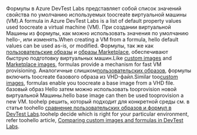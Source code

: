 <span data-ttu-id="9a0ed-101">Формулы в Azure DevTest Labs представляет собой список значений свойства по умолчанию используемых toocreate виртуальной машины (VM).</span><span class="sxs-lookup"><span data-stu-id="9a0ed-101">A formula in Azure DevTest Labs is a list of default property values used toocreate a virtual machine (VM).</span></span> <span data-ttu-id="9a0ed-102">При создании виртуальной Машины из формулы, как можно использовать значения по умолчанию hello-, или изменять.</span><span class="sxs-lookup"><span data-stu-id="9a0ed-102">When creating a VM from a formula, hello default values can be used as-is, or modified.</span></span> <span data-ttu-id="9a0ed-103">Формулы, так же как [пользовательские образы](../articles/devtest-lab/devtest-lab-create-template.md) и [образы Marketplace](../articles/devtest-lab/devtest-lab-configure-marketplace-images.md), обеспечивают быструю подготовку виртуальных машин.</span><span class="sxs-lookup"><span data-stu-id="9a0ed-103">Like [custom images](../articles/devtest-lab/devtest-lab-create-template.md) and [Marketplace images](../articles/devtest-lab/devtest-lab-configure-marketplace-images.md), formulas provide a mechanism for fast VM provisioning.</span></span> <span data-ttu-id="9a0ed-104">Аналогичные слишком[пользовательских образов](../articles/devtest-lab/devtest-lab-create-template.md), формулы включить toocreate базового образа из VHD-файл.</span><span class="sxs-lookup"><span data-stu-id="9a0ed-104">Similar too[custom images](../articles/devtest-lab/devtest-lab-create-template.md), formulas enable you toocreate a base image from a VHD file.</span></span> <span data-ttu-id="9a0ed-105">базовый образ Hello затем можно использовать tooprovision новой виртуальной Машины.</span><span class="sxs-lookup"><span data-stu-id="9a0ed-105">hello base image can then be used tooprovision a new VM.</span></span> <span data-ttu-id="9a0ed-106">toohelp решить, который подходит для конкретной среды см. в статье toohello [сравнение пользовательских образов и формул в DevTest Labs](../articles/devtest-lab/devtest-lab-comparing-vm-base-image-types.md).</span><span class="sxs-lookup"><span data-stu-id="9a0ed-106">toohelp decide which is right for your particular environment, refer toohello article, [Comparing custom images and formulas in DevTest Labs](../articles/devtest-lab/devtest-lab-comparing-vm-base-image-types.md).</span></span>
